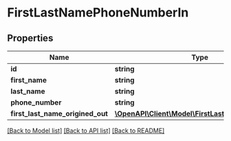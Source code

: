 # FirstLastNamePhoneNumberIn

## Properties
Name | Type | Description | Notes
------------ | ------------- | ------------- | -------------
**id** | **string** |  | [optional] 
**first_name** | **string** |  | [optional] 
**last_name** | **string** |  | [optional] 
**phone_number** | **string** |  | [optional] 
**first_last_name_origined_out** | [**\OpenAPI\Client\Model\FirstLastNameOriginedOut**](FirstLastNameOriginedOut.md) |  | [optional] 

[[Back to Model list]](../README.md#documentation-for-models) [[Back to API list]](../README.md#documentation-for-api-endpoints) [[Back to README]](../README.md)


